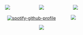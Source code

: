 

<div align="center">

![](https://komarev.com/ghpvc/?username=ennlo&color=007FD8&base=5834&style=flat-square&label=♫+) ⠀⠀ ⠀⠀⠀⠀⠀⠀  [![](https://files.catbox.moe/alfb7r.png)](https://rentry.co/schmyt) ⠀⠀ ⠀⠀⠀⠀⠀⠀  [![](https://files.catbox.moe/gjgdrq.png)](https://berq.atabook.org)


[![spotify-github-profile](https://spotify-github-profile.kittinanx.com/api/view?uid=ytli9u7trg8a0ujmzzshj33yn&cover_image=true&theme=natemoo-re&show_offline=true&background_color=007FD8&interchange=true&bar_color=007FD8&bar_color_cover=false)](https://spotify-github-profile.kittinanx.com/api/view?uid=ytli9u7trg8a0ujmzzshj33yn&redirect=true) ⠀⠀ ⠀⠀![](https://files.catbox.moe/c98vxm.png)

![](https://files.catbox.moe/disehr.jpeg)
